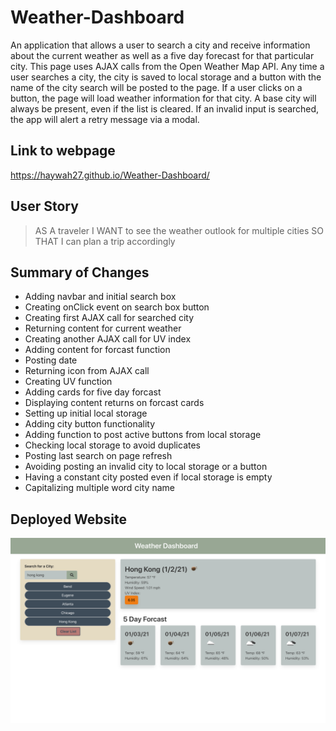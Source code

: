 # Weather-Dashboard
An application that allows a user to search a city and receive information about the current weather as well as a five day forecast for that particular city. This page uses AJAX calls from the Open Weather Map API. Any time a user searches a city, the city is saved to local storage and a button with the name of the city search will be posted to the page. If a user clicks on a button, the page will load weather information for that city. A base city will always be present, even if the list is cleared. If an invalid input is searched, the app will alert a retry message via a modal.

## Link to webpage
https://haywah27.github.io/Weather-Dashboard/

## User Story
> AS A traveler
> I WANT to see the weather outlook for multiple cities
> SO THAT I can plan a trip accordingly

## Summary of Changes
* Adding navbar and initial search box
* Creating onClick event on search box button
* Creating first AJAX call for searched city
* Returning content for current weather
* Creating another AJAX call for UV index
* Adding content for forcast function
* Posting date
* Returning icon from AJAX call
* Creating UV function
* Adding cards for five day forcast
* Displaying content returns on forcast cards
* Setting up initial local storage
* Adding city button functionality
* Adding function to post active buttons from local storage
* Checking local storage to avoid duplicates
* Posting last search on page refresh
* Avoiding posting an invalid city to local storage or a button 
* Having a constant city posted even if local storage is empty
* Capitalizing multiple word city name

## Deployed Website 
<img src="./Assets/deployed-web.png" alt="deployed-website">

